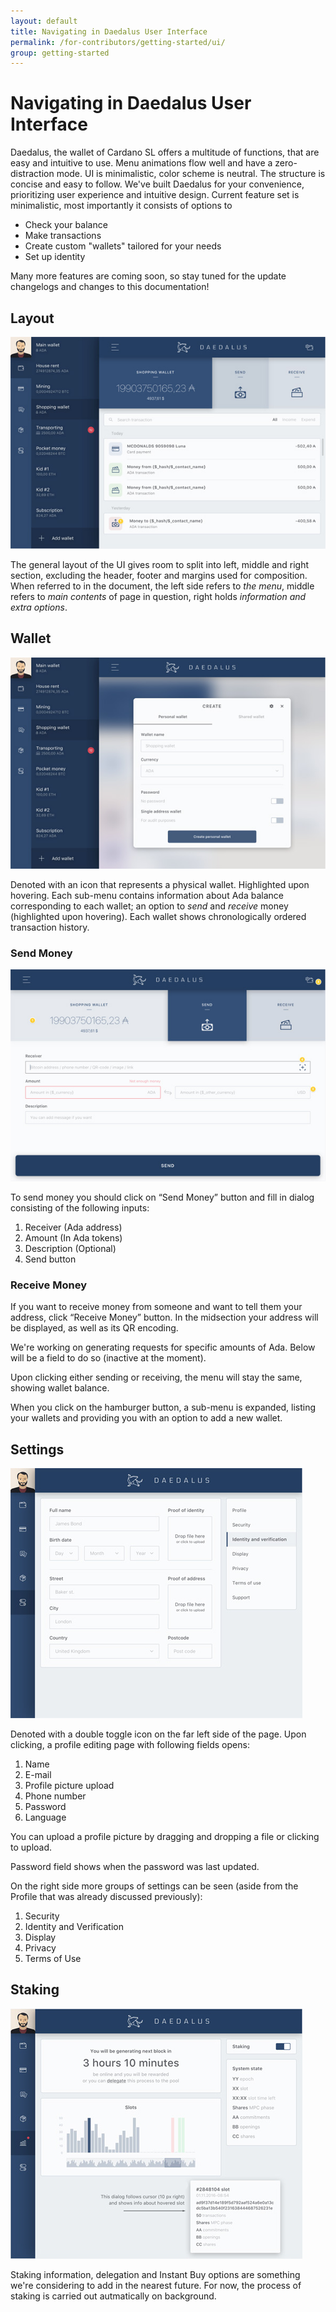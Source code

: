 ```yaml
---
layout: default
title: Navigating in Daedalus User Interface
permalink: /for-contributors/getting-started/ui/
group: getting-started
---
```

# Navigating in Daedalus User Interface

[//]: # (<2017-01-13>)

Daedalus, the wallet of Cardano SL offers a multitude of functions, that
are easy and intuitive to use. Menu animations flow well and have a
zero-distraction mode. UI is minimalistic, color scheme is neutral. The
structure is concise and easy to follow. We've built Daedalus for your
convenience, prioritizing user experience and intuitive design. Current
feature set is minimalistic, most importantly it consists of options to

 + Check your balance
 + Make transactions
 + Create custom "wallets" tailored for your needs
 + Set up identity

Many more features are coming soon, so stay tuned for the update
changelogs and changes to this documentation!

## Layout
![Daedalus balance](/img/daedalus/balance.jpg)

The general layout of the UI gives room to split into left, middle and
right section, excluding the header, footer and margins used for
composition. When referred to in the document, the left side refers to
_the menu_, middle refers to _main contents_ of page in question, right
holds _information and extra options_.

## Wallet
![Daedalus wallet](/img/daedalus/wallet.jpg)

Denoted with an icon that represents a physical wallet.  Highlighted
upon hovering. Each sub-menu contains information about Ada balance
corresponding to each wallet; an option to _send_ and _receive_ money
(highlighted upon hovering). Each wallet shows chronologically ordered
transaction history.

### Send Money
![Daedalus transaction](/img/daedalus/send.jpg)

To send money you should click on “Send Money” button and fill in dialog
consisting of the following inputs:

 1. Receiver (Ada address)
 2. Amount (In Ada tokens)
 3. Description (Optional)
 4. Send button

### Receive Money

If you want to receive money from someone and want to tell them your
address, click “Receive Money” button. In the midsection your address
will be displayed, as well as its QR encoding.

We're working on generating requests for specific amounts of Ada.
Below will be a field to do so (inactive at the moment).

Upon clicking either sending or receiving, the menu will stay the same,
showing wallet balance.

When you click on the hamburger button, a sub-menu is expanded, listing
your wallets and providing you with an option to add a new wallet.

## Settings
![Daedalus identity](/img/daedalus/identity.jpg)

Denoted with a double toggle icon on the far left side of the page.
Upon clicking, a profile editing page with following fields
opens:

 1. Name
 2. E-mail
 3. Profile picture upload
 4. Phone number
 5. Password
 6. Language

You can upload a profile picture by
dragging and dropping a file or clicking to upload.

Password field shows when the password was last updated.

On the right side more groups of settings can be seen (aside from the
Profile that was already discussed previously):

 1. Security
 2. Identity and Verification
 3. Display
 4. Privacy
 5. Terms of Use

## Staking
![Daedalus identity](/img/daedalus/staking.jpg)

Staking information, delegation and Instant Buy options are something
we're considering to add in the nearest future. For now, the process of
staking is carried out autmatically on background.
